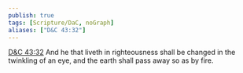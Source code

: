 ```yaml
---
publish: true
tags: [Scripture/DaC, noGraph]
aliases: ["D&C 43:32"]
---
```

[D&C 43:32](https://churchofjesuschrist.org/study/scriptures/dc-testament/dc/43?lang=eng&id=p32#p32) And he that liveth in righteousness shall be changed in the twinkling of an eye, and the earth shall pass away so as by fire.
